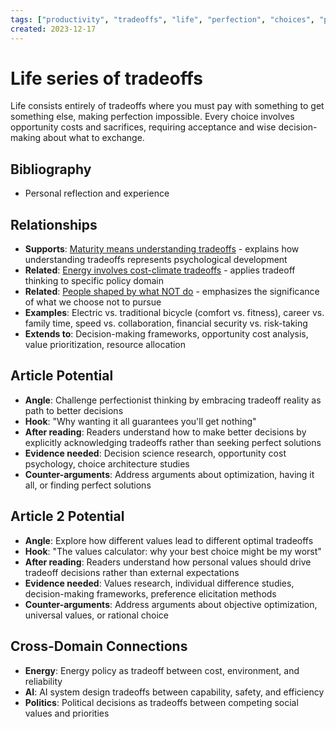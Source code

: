 ```yaml
---
tags: ["productivity", "tradeoffs", "life", "perfection", "choices", "personal"]
created: 2023-12-17
---
```


# Life series of tradeoffs

Life consists entirely of tradeoffs where you must pay with something to get something else, making perfection impossible. Every choice involves opportunity costs and sacrifices, requiring acceptance and wise decision-making about what to exchange.

## Bibliography

- Personal reflection and experience

## Relationships
- **Supports**: [Maturity means understanding tradeoffs](productivity-maturity-tradeoffs.md) - explains how understanding tradeoffs represents psychological development
- **Related**: [Energy involves cost-climate tradeoffs](energy-cost-climate-tradeoffs.md) - applies tradeoff thinking to specific policy domain
- **Related**: [People shaped by what NOT do](productivity-shaped-not-doing.md) - emphasizes the significance of what we choose not to pursue
- **Examples**: Electric vs. traditional bicycle (comfort vs. fitness), career vs. family time, speed vs. collaboration, financial security vs. risk-taking
- **Extends to**: Decision-making frameworks, opportunity cost analysis, value prioritization, resource allocation

## Article Potential
- **Angle**: Challenge perfectionist thinking by embracing tradeoff reality as path to better decisions
- **Hook**: "Why wanting it all guarantees you'll get nothing"
- **After reading**: Readers understand how to make better decisions by explicitly acknowledging tradeoffs rather than seeking perfect solutions
- **Evidence needed**: Decision science research, opportunity cost psychology, choice architecture studies
- **Counter-arguments**: Address arguments about optimization, having it all, or finding perfect solutions

## Article 2 Potential
- **Angle**: Explore how different values lead to different optimal tradeoffs
- **Hook**: "The values calculator: why your best choice might be my worst"
- **After reading**: Readers understand how personal values should drive tradeoff decisions rather than external expectations
- **Evidence needed**: Values research, individual difference studies, decision-making frameworks, preference elicitation methods
- **Counter-arguments**: Address arguments about objective optimization, universal values, or rational choice

## Cross-Domain Connections
- **Energy**: Energy policy as tradeoff between cost, environment, and reliability
- **AI**: AI system design tradeoffs between capability, safety, and efficiency
- **Politics**: Political decisions as tradeoffs between competing social values and priorities